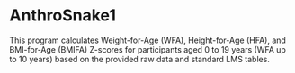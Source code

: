 # AnthroSnake1
This program calculates Weight-for-Age (WFA), Height-for-Age (HFA), and BMI-for-Age (BMIFA) Z-scores for participants aged 0 to 19 years (WFA up to 10 years) based on the provided raw data and standard LMS tables.
